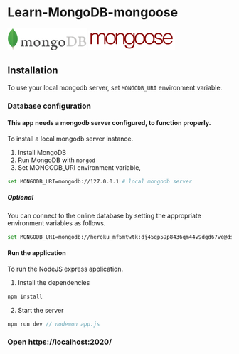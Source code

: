 # Learn-MongoDB-mongoose
[![mongodb](https://github.com/marioterron/logo-images/blob/master/logos/mongodb.png)](https://www.mongodb.com/)
[![mongoose](https://github.com/marioterron/logo-images/blob/master/logos/mongoose.png)](https://mongoosejs.com/)

## Installation

To use your local mongodb server, set `MONGODB_URI` environment variable.

### Database configuration

#### This app needs a mongodb server configured, to function properly.

To install a local mongodb server instance.

1. Install MongoDB
2. Run MongoDB with `mongod`
3. Set MONGODB_URI environment variable,
```bash
set MONGODB_URI=mongodb://127.0.0.1 # local mongodb server
```

##### Optional
You can connect to the online database by setting the appropriate environment variables as follows.

```bash
set MONGODB_URI=mongodb://heroku_mf5mtwtk:dj45qp59p8436qm44v9dgd67ve@ds137230.mlab.com:37230/heroku_mf5mtwtk
```


#### Run the application

To run the NodeJS express application.

1. Install the dependencies
```javascript
npm install
```
2. Start the server

```javascript
npm run dev // nodemon app.js
```

### Open https://localhost:2020/
